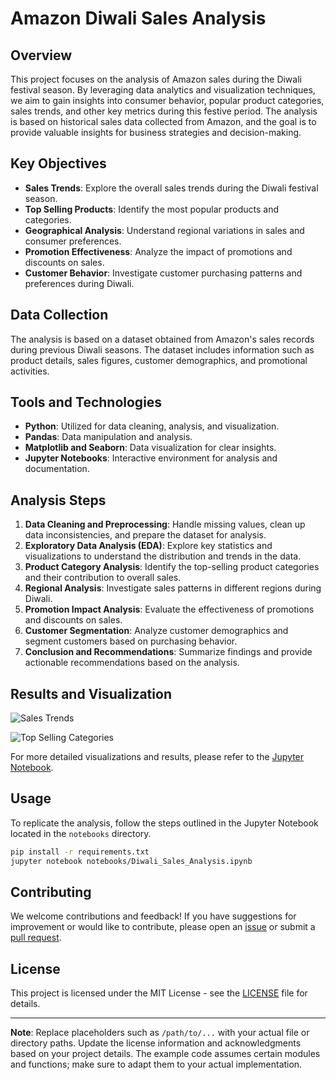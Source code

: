# Amazon Diwali Sales Analysis

## Overview

This project focuses on the analysis of Amazon sales during the Diwali festival season. By leveraging data analytics and visualization techniques, we aim to gain insights into consumer behavior, popular product categories, sales trends, and other key metrics during this festive period. The analysis is based on historical sales data collected from Amazon, and the goal is to provide valuable insights for business strategies and decision-making.

## Key Objectives

- **Sales Trends**: Explore the overall sales trends during the Diwali festival season.
- **Top Selling Products**: Identify the most popular products and categories.
- **Geographical Analysis**: Understand regional variations in sales and consumer preferences.
- **Promotion Effectiveness**: Analyze the impact of promotions and discounts on sales.
- **Customer Behavior**: Investigate customer purchasing patterns and preferences during Diwali.

## Data Collection

The analysis is based on a dataset obtained from Amazon's sales records during previous Diwali seasons. The dataset includes information such as product details, sales figures, customer demographics, and promotional activities.

## Tools and Technologies

- **Python**: Utilized for data cleaning, analysis, and visualization.
- **Pandas**: Data manipulation and analysis.
- **Matplotlib and Seaborn**: Data visualization for clear insights.
- **Jupyter Notebooks**: Interactive environment for analysis and documentation.

## Analysis Steps

1. **Data Cleaning and Preprocessing**: Handle missing values, clean up data inconsistencies, and prepare the dataset for analysis.
2. **Exploratory Data Analysis (EDA)**: Explore key statistics and visualizations to understand the distribution and trends in the data.
3. **Product Category Analysis**: Identify the top-selling product categories and their contribution to overall sales.
4. **Regional Analysis**: Investigate sales patterns in different regions during Diwali.
5. **Promotion Impact Analysis**: Evaluate the effectiveness of promotions and discounts on sales.
6. **Customer Segmentation**: Analyze customer demographics and segment customers based on purchasing behavior.
7. **Conclusion and Recommendations**: Summarize findings and provide actionable recommendations based on the analysis.

## Results and Visualization

![Sales Trends](images/sales_trends.png)

![Top Selling Categories](images/top_categories.png)

For more detailed visualizations and results, please refer to the [Jupyter Notebook](notebooks/Diwali_Sales_Analysis.ipynb).

## Usage

To replicate the analysis, follow the steps outlined in the Jupyter Notebook located in the `notebooks` directory.

```bash
pip install -r requirements.txt
jupyter notebook notebooks/Diwali_Sales_Analysis.ipynb
```

## Contributing

We welcome contributions and feedback! If you have suggestions for improvement or would like to contribute, please open an [issue](https://github.com/your-username/diwali-sales-analysis/issues) or submit a [pull request](https://github.com/your-username/diwali-sales-analysis/pulls).

## License

This project is licensed under the MIT License - see the [LICENSE](LICENSE) file for details.

---

**Note**: Replace placeholders such as `/path/to/...` with your actual file or directory paths. Update the license information and acknowledgments based on your project details. The example code assumes certain modules and functions; make sure to adapt them to your actual implementation.

